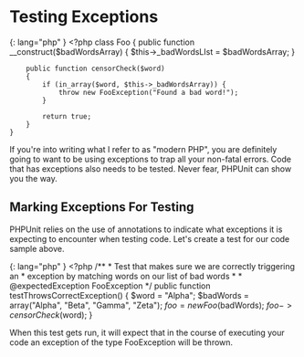 # Testing Exceptions
{: lang="php" }
    <?php
    class Foo
    {
        public function __construct($badWordsArray)
        {
            $this->_badWordsLIst = $badWordsArray;
        }
        
        public function censorCheck($word)
        {
            if (in_array($word, $this->_badWordsArray)) {
                throw new FooException("Found a bad word!");
            }

            return true;
        }
    }

If you're into writing what I refer to as "modern PHP", you are definitely
going to want to be using exceptions to trap all your non-fatal errors. 
Code that has exceptions also needs to be tested. Never fear, PHPUnit can
show you the way.

## Marking Exceptions For Testing

PHPUnit relies on the use of annotations to indicate what exceptions it
is expecting to encounter when testing code. Let's create a test for our
code sample above.

{: lang="php" }
    <?php
    /**
     * Test that makes sure we are correctly triggering an
     * exception by matching words on our list of bad words
     *
     * @expectedException FooException
     */
    public function testThrowsCorrectException()
    {
        $word = "Alpha";
        $badWords = array("Alpha", "Beta", "Gamma", "Zeta");
        $foo = new Foo($badWords);
        $foo->censorCheck($word);
    }

When this test gets run, it will expect that in the course of executing
your code an exception of the type FooException will be thrown.




